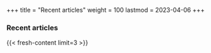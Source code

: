 +++
title = "Recent articles"
weight = 100
lastmod = 2023-04-06
+++

### Recent articles
{{< fresh-content limit=3 >}}
